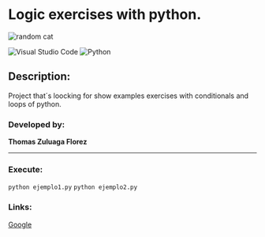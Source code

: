# Logic exercises with python.
![random cat](https://encrypted-tbn0.gstatic.com/images?q=tbn:ANd9GcQuDfHGsCg1xZ6jLH7TUEvCPwTULkAcr5KN8g&usqp=CAU)

![Visual Studio Code](https://img.shields.io/badge/Visual%20Studio%20Code-0078d7.svg?style=for-the-badge&logo=visual-studio-code&logoColor=white) ![Python](https://img.shields.io/badge/python-3670A0?style=for-the-badge&logo=python&logoColor=ffdd54)

## Description:
Project that´s loocking for show examples exercises with conditionals and loops of python.

### Developed by:
**Thomas Zuluaga Florez**
***

### Execute:
`python ejemplo1.py`
`python ejemplo2.py`

### Links:
[Google](http://www.google.com)
